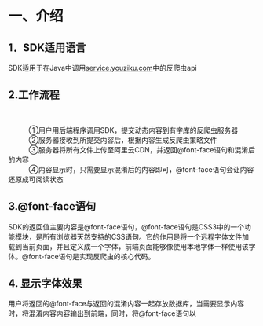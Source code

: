 # 一、介绍

## 1．SDK适用语言<br/>
SDK适用于在Java中调用<a  target="_blank"  href="http://service.youziku.com">service.youziku.com</a>中的反爬虫api<br/>

## 2.工作流程<br/>　　
   ①用户用后端程序调用SDK，提交动态内容到有字库的反爬虫服务器<br/>
   ②服务器接收到所提交内容后，根据内容生成反爬虫策略文件<br/>
   ③服务器将所有文件上传至阿里云CDN，并返回@font-face语句和混淆后的内容<br/>
   ④内容显示时，只需要显示混淆后的内容即可，@font-face语句会让内容还原成可阅读状态<br/>

## 3.@font-face语句<br/>
SDK的返回值主要内容是@font-face语句，@font-face语句是CSS3中的一个功能模块，是所有浏览器天然支持的CSS语句。它的作用是将一个远程字体文件加载到当前页面，并且定义成一个字体，前端页面能够像使用本地字体一样使用该字体。@font-face语句是实现反爬虫的核心代码。<br/>

## 4. 显示字体效果
用户将返回的@font-face与返回的混淆内容一起存放数据库，当需要显示内容时，将混淆内容内容输出到前端，同时，将@font-face语句以<style>标签形式插入到前端代码中，混淆内容通过@font-face的字体即可还原出原始内容。

# 二、环境
1)jar包方式引用<br/><br/>
 1.jdk1.6.0_31及以上 <br />
 2.依赖：<br />
　　　commons-httpclient-3.0.1<br />
　　　commons-logging-1.0.3<br />
　　　commons-codec-1.2<br />
　　　fastjson-1.2.5<br />
   
 3.<a href="https://github.com/youziku/youziku-plus-sdk-java/raw/master/sdk%E4%B8%8B%E8%BD%BD/youziku-service-plus.sdk-1.0.0.zip">sdk下载</a><br />
2)maven方式(推荐)
``` xml
   	<dependency>
			<groupId>com.github.youziku</groupId>
			<artifactId>youziku.service-plus.sdk</artifactId>
			<version>1.0.0</version>
		</dependency>
```
# 三、引用

# 四、Sample
## 1.初始化YouzikuServicePlusClient实例,在全局配置一遍即可
```java 
public static final IYouzikuServicePlusClient YouzikuClient = new YouzikuServicePlusClient("xxxxxx");//xxxxxx为用户的apikey
```
## 2.调用接口
### 2.1.处理全部文本-所有格式
``` java
      RamSortUnicodeApiOption option = new RamSortUnicodeApiOption();
		//处理汉字
		option.setRanChinese(true);
		//处理字母
		option.setRanEnglish(true);
		//处理数字
		option.setRanNumber(true);
      
       RamUnicodeItemResult fontFaceResult= YouzikuClient
		 .getFontFace(new RamUnicodeFontApiParam(
		 "xxx", "有字库，让中文跃上云端！",
		 "#id-1", true,option));
```
### 2.2.处理全部文本-WOFF
``` java
      RamSortUnicodeApiOption option = new RamSortUnicodeApiOption();
		//处理汉字
		option.setRanChinese(true);
		//处理字母
		option.setRanEnglish(true);
		//处理数字
		option.setRanNumber(true);
      
      RamUnicodeItemResult wofffontFaceResult = YouzikuClient
		 .getWoffFontFace(new RamUnicodeFontApiParam(
		 "xxx",
		 "有字库，让中文跃上云端！",
		 ".class-1",option));
```
### 2.3.处理指定文本-所有格式
``` java
       RamSortUnicodeApiOption option = new RamSortUnicodeApiOption();
		//处理汉字
		option.setRanChinese(true);
		//处理字母
		option.setRanEnglish(true);
		//处理数字
		option.setRanNumber(true);
      
       RamUnicodeItemResult fontFaceResult= YouzikuClient
		 .getScopeFontFace(new RamUnicodeScopeFontApiParam(
		 "xxx","有字库，让中文跃上云端！",
		 ".class-2", true,option,"有字库"));
```
### 2.4.处理指定文本-WOFF

``` java
    RamSortUnicodeApiOption option = new RamSortUnicodeApiOption();
		//处理汉字
		option.setRanChinese(true);
		//处理字母
		option.setRanEnglish(true);
		//处理数字
		option.setRanNumber(true);
      
     RamUnicodeItemResult wofffontFaceResult = YouzikuClient
		 .getScopeWoffFontFace(new RamUnicodeScopeFontApiParam(
		 "xxx","有字库，让中文跃上云端！",
		 "#id-2",option,"有字库"));
```
